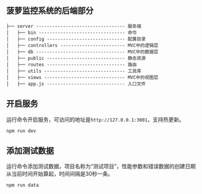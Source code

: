 ## 菠萝监控系统的后端部分

```
├── server --------------------------------- 服务端
│   ├── bin -------------------------------- 命令
│   ├── config ----------------------------- 配置目录
│   ├── controllers ------------------------ MVC中的逻辑层
│   ├── db --------------------------------- MVC中的数据层
│   ├── public ----------------------------- 静态资源
│   ├── routes ----------------------------- 路由
│   ├── utils ------------------------------ 工具库
│   ├── views ------------------------------ MVC中的视图层
│   ├── app.js ----------------------------- 入口文件
```

## 开启服务
运行命令开启服务，可访问的地址是`http://127.0.0.1:3001`，支持热更新。
```
npm run dev
```

## 添加测试数据
运行命令添加测试数据，项目名称为“测试项目”，性能参数和错误数据的创建日期从当前时间开始算起，时间间隔是30秒一条。
```
npm run data
```